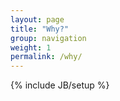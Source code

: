 ```yaml
---
layout: page
title: "Why?"
group: navigation
weight: 1
permalink: /why/
---
```

{% include JB/setup %}
